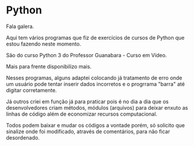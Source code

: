 # Python

Fala galera.

Aqui tem vários programas que fiz de exercícios de cursos de Python que estou fazendo neste momento.

São do curso Python 3 do Professor Guanabara - Curso em Vídeo.

Mais para frente disponibilizo mais.

Nesses programas, alguns adaptei colocando já tratamento de erro onde um usuário pode tentar inserir dados incorretos e o progrrama "barra" até digitar corretamente.

Já outros criei em função já para praticar pois é no dia a dia que os desenvolvedores criam métodos, módulos (arquivos) para deixar enxuto as linhas de código além de economizar recursos computacional.

Todos podem baixar e mudar os códigos a vontade porém, só solicito que sinalize onde foi modificado, através de comentários, para não ficar desordenado.
